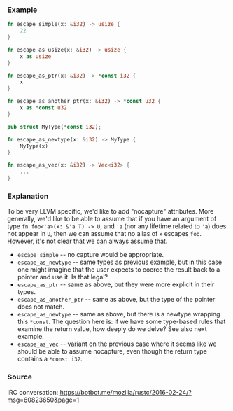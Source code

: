 ### Example

```rust
fn escape_simple(x: &i32) -> usize {
    22
}

fn escape_as_usize(x: &i32) -> usize {
    x as usize
}

fn escape_as_ptr(x: &i32) -> *const i32 {
    x
}

fn escape_as_another_ptr(x: &i32) -> *const u32 {
    x as *const u32
}

pub struct MyType(*const i32);

fn escape_as_newtype(x: &i32) -> MyType {
    MyType(x)
}

fn escape_as_vec(x: &i32) -> Vec<i32> {
    ...
}
```

### Explanation

To be very LLVM specific, we'd like to add "nocapture" attributes.
More generally, we'd like to be able to assume that if you have an
argument of type `fn foo<'a>(x: &'a T) -> U`, and `'a` (nor any
lifetime related to `'a`) does not appear in `U`, then we can assume
that no alias of `x` escapes `foo`. However, it's not clear that we
can always assume that.

- `escape_simple` -- no capture would be appropriate.
- `escape_as_newtype` -- same types as previous example, but in this case
  one might imagine that the user expects to coerce the result back to
  a pointer and use it. Is that legal?
- `escape_as_ptr` -- same as above, but they were more explicit in their types.
- `escape_as_another_ptr` -- same as above, but the type of the pointer does not
  match.
- `escape_as_newtype` -- same as above, but there is a newtype wrapping this
  `*const`. The question here is: if we have some type-based rules that examine
  the return value, how deeply do we delve? See also next example.
- `escape_as_vec` -- variant on the previous case where it seems like
  we should be able to assume nocapture, even though the return type
  contains a `*const i32`.

### Source

IRC conversation: https://botbot.me/mozilla/rustc/2016-02-24/?msg=60823650&page=1
